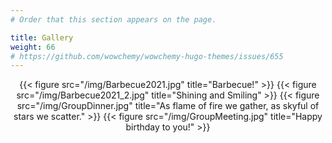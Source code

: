 ```yaml
---
# Order that this section appears on the page.

title: Gallery
weight: 66
# https://github.com/wowchemy/wowchemy-hugo-themes/issues/655
---
```

<center>
{{< figure src="/img/Barbecue2021.jpg" title="Barbecue!" >}}
{{< figure src="/img/Barbecue2021_2.jpg" title="Shining and Smiling" >}}
{{< figure src="/img/GroupDinner.jpg" title="As flame of fire we gather, as skyful of stars we scatter." >}}
{{< figure src="/img/GroupMeeting.jpg" title="Happy birthday to you!" >}}
</center>
